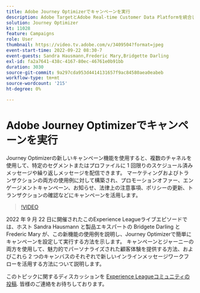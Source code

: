 ```yaml
---
title: Adobe Journey Optimizerでキャンペーンを実行
description: Adobe TargetとAdobe Real-time Customer Data Platformを統合して、よりパーソナライズされた顧客体験を提供できます。 このライブストリームイベントでは、これら 2 つのプラットフォームを統合して、企業がリアルタイムでデータを収集し、ターゲットを絞ったエクスペリエンスを作成およびテストする方法を確認します。 この強力な機能のエンドツーエンドのプロセスを実際のデモで確認できます。
solution: Journey Optimizer
kt: 11028
feature: Campaigns
role: User
thumbnail: https://video.tv.adobe.com/v/3409504?format=jpeg
event-start-time: 2022-09-22 08:30-7
event-guests: Sandra Hausmann,Frederic Mary,Bridgette Darling
exl-id: fa2a7641-438c-4167-80ec-46761e0b91bb
duration: 3030
source-git-commit: 9a297cda953d4414131657f9ac84580aea0eabeb
workflow-type: tm+mt
source-wordcount: '215'
ht-degree: 0%

---
```


# Adobe Journey Optimizerでキャンペーンを実行

Journey Optimizerの新しいキャンペーン機能を使用すると、複数のチャネルを使用して、特定のセグメントまたはプロファイルに 1 回限りのスケジュール済みメッセージや繰り返しメッセージを配信できます。 マーケティングおよびトランザクションの両方の使用例に対して構築され、プロモーションオファー、エンゲージメントキャンペーン、お知らせ、法律上の注意事項、ポリシーの更新、トランザクションの確認などにキャンペーンを活用します。

>[!VIDEO](https://video.tv.adobe.com/v/3409504/?quality=12&learn=on)

2022 年 9 月 22 日に開催されたこのExperience Leagueライブエピソードでは、ホスト Sandra Hausmann と製品エキスパートの Bridgete Darling と Frederic Mary が、この新機能の使用例を説明し、Journey Optimizerで簡単にキャンペーンを設定して実行する方法を示します。 キャンペーンとジャーニーの両方を使用して、魅力的でパーソナライズされた顧客体験を提供する方法、およびこれら 2 つのキャンバスのそれぞれで新しいインラインメッセージワークフローを活用する方法について説明します。

このトピックに関するディスカッションを [Experience Leagueコミュニティの投稿](https://experienceleaguecommunities.adobe.com/t5/journey-optimizer-discussions/experience-league-live-post-session-discussion-execute-your/m-p/547896#M52). 皆様のご連絡をお待ちしております。
